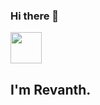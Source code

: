 ### Hi there 👋

<img src="https://media1.giphy.com/media/0IxONYHUw0vikYuAoL/giphy.gif?cid=790b76117797bca39be4cdc06717cdeb7581baac68ab0a0f&rid=giphy.gif&ct=s" width="50" height="50">



## I'm Revanth.

<!--
**Re-vanth/Re-vanth** is a ✨ _special_ ✨ repository because its `README.md` (this file) appears on your GitHub profile.

Here are some ideas to get you started:

- 🔭 I’m currently working on ...
- 🌱 I’m currently learning ...
- 👯 I’m looking to collaborate on ...
- 🤔 I’m looking for help with ...
- 💬 Ask me about ...
- 📫 How to reach me: ...
- 😄 Pronouns: ...
- ⚡ Fun fact: ...
-->
